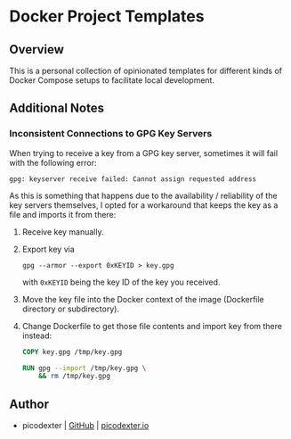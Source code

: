 # Docker Project Templates

## Overview

This is a personal collection of opinionated templates for different kinds of Docker Compose setups to facilitate
local development.

## Additional Notes

### Inconsistent Connections to GPG Key Servers

When trying to receive a key from a GPG key server, sometimes it will fail with the following error:

```
gpg: keyserver receive failed: Cannot assign requested address
```

As this is something that happens due to the availability / reliability of the key servers themselves, I opted for a
workaround that keeps the key as a file and imports it from there:

1.  Receive key manually.

1.  Export key via
    ```shell script
    gpg --armor --export 0xKEYID > key.gpg
    ```
    with `0xKEYID` being the key ID of the key you received. 

1.  Move the key file into the Docker context of the image (Dockerfile directory or subdirectory).

1.  Change Dockerfile to get those file contents and import key from there instead:

    ```dockerfile
    COPY key.gpg /tmp/key.gpg
    
    RUN gpg --import /tmp/key.gpg \
        && rm /tmp/key.gpg
    ```

## Author

*   picodexter | [GitHub](https://github.com/picodexter) | [picodexter.io](https://picodexter.io/)
